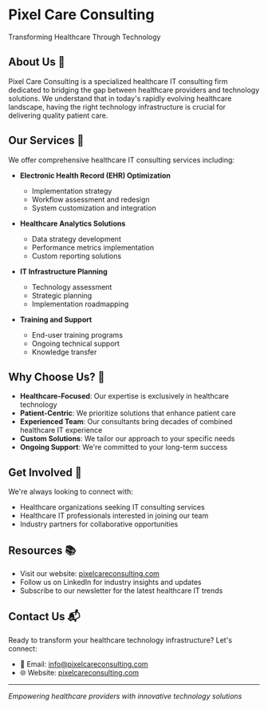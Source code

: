 # Pixel Care Consulting

Transforming Healthcare Through Technology

## About Us 🏥

Pixel Care Consulting is a specialized healthcare IT consulting firm dedicated to bridging the gap between healthcare providers and technology solutions. We understand that in today's rapidly evolving healthcare landscape, having the right technology infrastructure is crucial for delivering quality patient care.

## Our Services 🌟

We offer comprehensive healthcare IT consulting services including:

- **Electronic Health Record (EHR) Optimization**
  - Implementation strategy
  - Workflow assessment and redesign
  - System customization and integration

- **Healthcare Analytics Solutions**
  - Data strategy development
  - Performance metrics implementation
  - Custom reporting solutions

- **IT Infrastructure Planning**
  - Technology assessment
  - Strategic planning
  - Implementation roadmapping

- **Training and Support**
  - End-user training programs
  - Ongoing technical support
  - Knowledge transfer

## Why Choose Us? 💪

- **Healthcare-Focused**: Our expertise is exclusively in healthcare technology
- **Patient-Centric**: We prioritize solutions that enhance patient care
- **Experienced Team**: Our consultants bring decades of combined healthcare IT experience
- **Custom Solutions**: We tailor our approach to your specific needs
- **Ongoing Support**: We're committed to your long-term success

## Get Involved 🤝

We're always looking to connect with:
- Healthcare organizations seeking IT consulting services
- Healthcare IT professionals interested in joining our team
- Industry partners for collaborative opportunities

## Resources 📚

- Visit our website: [pixelcareconsulting.com](https://pixelcareconsulting.com)
- Follow us on LinkedIn for industry insights and updates
- Subscribe to our newsletter for the latest healthcare IT trends

## Contact Us 📬

Ready to transform your healthcare technology infrastructure? Let's connect:

- 📧 Email: info@pixelcareconsulting.com
- 🌐 Website: [pixelcareconsulting.com](https://pixelcareconsulting.com)

---

*Empowering healthcare providers with innovative technology solutions*
